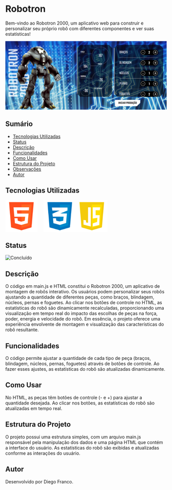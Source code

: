 # Robotron

Bem-vindo ao Robotron 2000, um aplicativo web para construir e personalizar seu próprio robô com diferentes componentes e ver suas estatísticas!

<div align="center">
  <img src="img/project.png" alt="Imagem do Projeto" width="800">
</div>

## Sumário

- [Tecnologias Utilizadas](#tecnologias-utilizadas)
- [Status](#status)
- [Descrição](#descrição)
- [Funcionalidades](#funcionalidades)
- [Como Usar](#como-usar)
- [Estrutura do Projeto](#estrutura-do-projeto)
- [Observações](#Observações)
- [Autor](#autor)

## Tecnologias Utilizadas

<div style="display: flex; flex-direction: row;">
  <div style="margin-right: 20px; display: flex; justify-content: flex-start;">
    <img src="img/html.png" alt="Logo HTML" width="100"/>
  </div>
  <div style="display: flex; justify-content: flex-center;">
    <img src="img/css.png" alt="Logo CSS" width="100"/>
  </div>
  <div style="display: flex; justify-content: flex-end;">
    <img src="img/js.png" alt="Logo CSS" width="100"/>
  </div>
</div>

## Status

<!-- ![Em Desenvolvimento](http://img.shields.io/static/v1?label=STATUS&message=EM%20DESENVOLVIMENTO&color=RED&style=for-the-badge) -->

![Concluído](http://img.shields.io/static/v1?label=STATUS&message=CONCLUIDO&color=GREEN&style=for-the-badge)

## Descrição

O código em main.js e HTML constitui o Robotron 2000, um aplicativo de montagem de robôs interativo. Os usuários podem personalizar seus robôs ajustando a quantidade de diferentes peças, como braços, blindagem, núcleos, pernas e foguetes. Ao clicar nos botões de controle no HTML, as estatísticas do robô são dinamicamente recalculadas, proporcionando uma visualização em tempo real do impacto das escolhas de peças na força, poder, energia e velocidade do robô. Em essência, o projeto oferece uma experiência envolvente de montagem e visualização das características do robô resultante.

## Funcionalidades

O código permite ajustar a quantidade de cada tipo de peça (braços, blindagem, núcleos, pernas, foguetes) através de botões de controle. Ao fazer esses ajustes, as estatísticas do robô são atualizadas dinamicamente.

## Como Usar

No HTML, as peças têm botões de controle (- e +) para ajustar a quantidade desejada. Ao clicar nos botões, as estatísticas do robô são atualizadas em tempo real.

## Estrutura do Projeto

O projeto possui uma estrutura simples, com um arquivo main.js responsável pela manipulação dos dados e uma página HTML que contém a interface do usuário. As estatísticas do robô são exibidas e atualizadas conforme as interações do usuário.

## Autor

Desenvolvido por Diego Franco.
